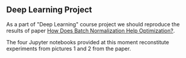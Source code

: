 ## Deep Learning Project

As a part of "Deep Learning" course project we should reproduce the results of paper [How Does Batch Normalization Help Optimization?](https://arxiv.org/pdf/1805.11604.pdf). 

The four Jupyter notebooks provided at this moment reconstitute experiments from pictures 1 and 2 from the paper.







